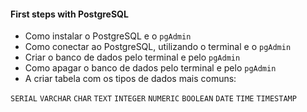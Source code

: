 #### First steps with PostgreSQL

- Como instalar o PostgreSQL e o `pgAdmin`
- Como conectar ao PostgreSQL, utilizando o terminal e o `pgAdmin`
- Criar o banco de dados pelo terminal e pelo `pgAdmin`
- Como apagar o banco de dados pelo terminal e pelo `pgAdmin`
- A criar tabela com os tipos de dados mais comuns:

`SERIAL`
`VARCHAR`
`CHAR`
`TEXT`
`INTEGER`
`NUMERIC`
`BOOLEAN`
`DATE`
`TIME`
`TIMESTAMP`
